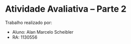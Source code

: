 # Atividade Avaliativa – Parte 2

Trabalho realizado por: 
- Aluno: Alan Marcelo Scheibler
- RA: 1130556
